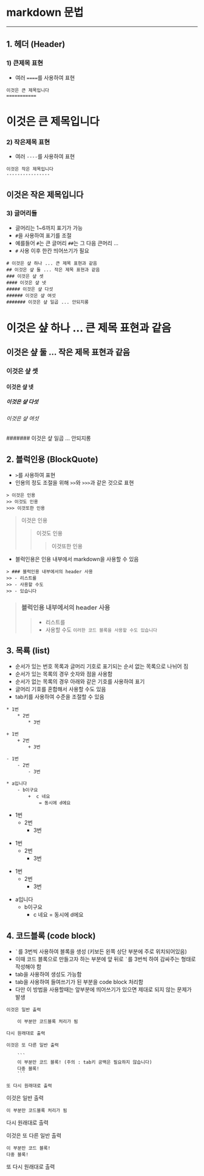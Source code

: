 # markdown 문법
* * *


## 1. 헤더 (Header)

### 1) 큰제목 표현

 - 여러 ```====```를 사용하여 표현

```
이것은 큰 제목입니다
===========
```

이것은 큰 제목입니다
===========

### 2) 작은제목 표현

 - 여러 ```----```를 사용하여 표현

```
이것은 작은 제목입니다
----------------
```

이것은 작은 제목입니다
----------------

### 3) 글머리들

 - 글머리는 1~6까지 표기가 가능
 - ```#```을 사용하여 표기를 조절
 - 예를들어 ```#```는 큰 글머리 ```##```는 그 다음 큰머리 ...
 - ```#``` 사용 이후 한칸 띄어쓰기가 필요

```
# 이것은 샾 하나 ... 큰 제목 표현과 같음
## 이것은 샾 둘 ... 작은 제목 표현과 같음
### 이것은 샾 셋
#### 이것은 샾 넷
##### 이것은 샾 다섯
###### 이것은 샾 여섯
####### 이것은 샾 일곱 ... 안되지롱
```

# 이것은 샾 하나 ... 큰 제목 표현과 같음

## 이것은 샾 둘 ... 작은 제목 표현과 같음

### 이것은 샾 셋

#### 이것은 샾 넷

##### 이것은 샾 다섯

###### 이것은 샾 여섯

####### 이것은 샾 일곱 ... 안되지롱


## 2. 블럭인용 (BlockQuote)

 - ```>```를 사용하여 표현
 - 인용의 정도 조절을 위해 ```>>```와 ```>>>```과 같은 것으로 표현

```
> 이것은 인용
>> 이것도 인용
>>> 이것또한 인용
```

> 이것은 인용
>> 이것도 인용
>>> 이것또한 인용

 - 블럭인용은 인용 내부에서 markdown을 사용할 수 있음

 ```
> ### 블럭인용 내부에서의 header 사용
>> - 리스트를
>> - 사용할 수도
>> - 있습니다
 ```

> ### 블럭인용 내부에서의 header 사용
>> - 리스트를
>> - 사용할 수도
>> ```이러한 코드 블록을 사용할 수도 있습니다```


## 3. 목룍 (list)

 - 순서가 있는 번호 목록과 글머리 기호로 표기되는 순서 없는 목록으로 나뉘어 짐
 - 순서가 있는 목록의 경우 숫자와 점을 사용함
 - 순서가 없는 목록의 경우 아래와 같은 기호를 사용하여 표기
 - 글머리 기호를 혼합해서 사용할 수도 있음
 - tab키를 사용하여 수준을 조절할 수 있음

```
* 1번
	* 2번
		* 3번

+ 1번
	+ 2번
		+ 3번

- 1번
	- 2번
		- 3번

* a입니다
	- b이구요
		+  c 네요
			= 동시에 d에요
```

* 1번
	* 2번
		* 3번

+ 1번
	+ 2번
		+ 3번

- 1번
	- 2번
		- 3번

* a입니다
	- b이구요
		+  c 네요
			= 동시에 d에요


## 4. 코드블록 (code block)

 - ``` ` ```를 3번씩 사용하여 블록을 생성 (키보든 왼쪽 상단 부분에 주로 위치되어있음)
 - 이때 코드 블록으로 만들고자 하는 부분에 앞 뒤로 ``` ` ```를 3번씩 하여 감싸주는 형태로 작성해야 함 
 - tab을 사용하여 생성도 가능함
 - tab을 사용하여 들여쓰기가 된 부분을 code block 처리함
 - 다만 이 방법을 사용할때는 앞부분에 띄어쓰기가 있으면 제대로 되지 않는 문제가 발생

```
이것은 일반 출력

	이 부분만 코드블록 처리가 됨

다시 원래대로 출력

이것은 또 다른 일반 출력

	``` 
	이 부분만 코드 블록! (주의 : tab키 공백은 필요하지 않습니다)
	다중 블록!
	```

또 다시 원래대로 출력

```

이것은 일반 출력

	이 부분만 코드블록 처리가 됨
다시 원래대로 출력

이것은 또 다른 일반 출력

``` 
이 부분만 코드 블록! 
다중 블록!
```

또 다시 원래대로 출력

